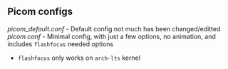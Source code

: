 ## Picom configs
*picom_default.conf* - Default config not much has been changed/editted
*picom.conf* - Minimal config, with just a few options, no animation, and includes `flashfocus` needed options
 - `flashfocus` only works on `arch-lts` kernel
